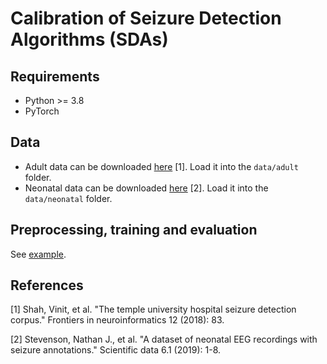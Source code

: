 # Calibration of Seizure Detection Algorithms (SDAs)

## Requirements 
- Python >= 3.8
- PyTorch 

## Data 
- Adult data can be downloaded [here](https://isip.piconepress.com/projects/tuh_eeg/html/downloads.shtml#c_tusz) [1]. Load it into the `data/adult` folder.
- Neonatal data can be downloaded [here](https://zenodo.org/record/4940267#.Ybcah33P1hE) [2]. Load it into the `data/neonatal` folder.

## Preprocessing, training and evaluation
See [example](src/example_adult.py).

## References

[1] Shah, Vinit, et al. "The temple university hospital seizure detection corpus." Frontiers in neuroinformatics 12 (2018): 83.

[2] Stevenson, Nathan J., et al. "A dataset of neonatal EEG recordings with seizure annotations." Scientific data 6.1 (2019): 1-8.
